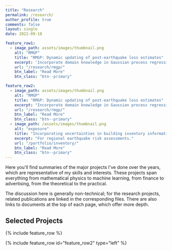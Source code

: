 ```yaml
---
title: "Research"
permalink: /research/
author_profile: true
comments: false
layout: single
date: 2022-09-18

feature_row1:
  - image_path: assets/images/thumbnail.png
    alt: "RMGP"
    title: "RMGP: Dynamic updating of post-earthquake loss estimates"
    excerpt: 'Incorporate domain knowledge in Gaussian process regression. `type="left"`'
    url: "/research/rmgp/"
    btn_label: "Read More"
    btn_class: "btn--primary"

feature_row2:
  - image_path: assets/images/thumbnail.png
    alt: "RMGP"
    title: "RMGP: Dynamic updating of post-earthquake loss estimates"
    excerpt: "Incorporate domain knowledge in Gaussian process regression."
    url: "/research/rmgp/"
    btn_label: "Read More"
    btn_class: "btn--primary"	
  - image_path: /assets/images/thumbnail.png
    alt: "exposure"
    title: "Incorporating uncertainties in building inventory information"
    excerpt: "For regional earthquake risk assessments."
    url: "/portfolio/inventory/"
    btn_label: "Read More"
    btn_class: "btn--primary"
---
```


Here you'll find summaries of the major projects I've done over the years, which
are representative of my skills and interests. These projects span everything
from mathematical physics to machine learning, from finance to advertising, from
the theoretical to the practical.

The discussion here is generally non-technical; for the research projects,
related publications are linked in the corresponding files. There are also links to
documents at the top of each page, which offer more depth. 

## Selected Projects

{% include feature_row %}

{% include feature_row id="feature_row2" type="left" %}

